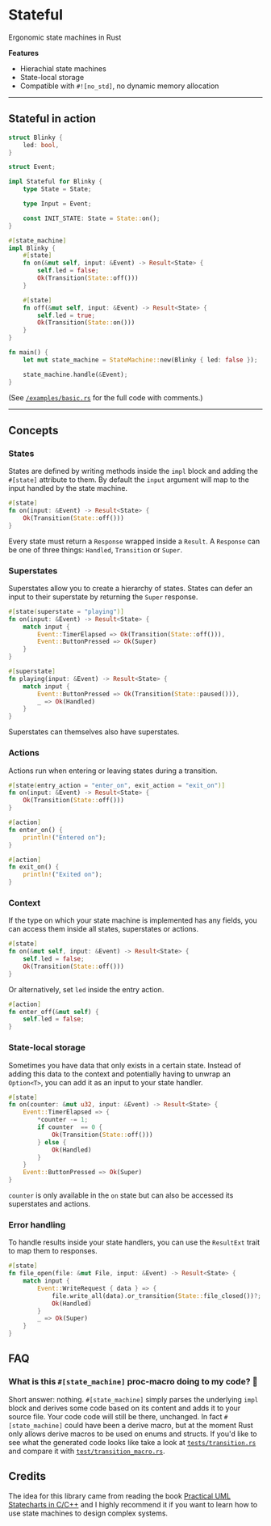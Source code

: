 # Stateful

Ergonomic state machines in Rust

**Features**

- Hierachial state machines
- State-local storage
- Compatible with `#![no_std]`, no dynamic memory allocation

---

## Stateful in action

```rust
struct Blinky {
    led: bool,
}

struct Event;

impl Stateful for Blinky {
    type State = State;

    type Input = Event;

    const INIT_STATE: State = State::on();
}

#[state_machine]
impl Blinky {
    #[state]
    fn on(&mut self, input: &Event) -> Result<State> {
        self.led = false;
        Ok(Transition(State::off()))
    }

    #[state]
    fn off(&mut self, input: &Event) -> Result<State> {
        self.led = true;
        Ok(Transition(State::on()))
    }
}

fn main() {
    let mut state_machine = StateMachine::new(Blinky { led: false });

    state_machine.handle(&Event);
}
```
(See [`/examples/basic.rs`](examples/basic.rs) for the full code with comments.)

---

## Concepts

### States

States are defined by writing methods inside the `impl` block and adding the `#[state]` attribute to them. By default the `input` argument will map to the input handled by the state machine.

```rust
#[state]
fn on(input: &Event) -> Result<State> {
    Ok(Transition(State::off()))
}
```

Every state must return a `Response` wrapped inside a `Result`. A `Response` can be one of three things: `Handled`, `Transition` or `Super`.


### Superstates

Superstates allow you to create a hierarchy of states. States can defer an input to their superstate by returning the `Super` response.

```rust
#[state(superstate = "playing")]
fn on(input: &Event) -> Result<State> {
    match input {
        Event::TimerElapsed => Ok(Transition(State::off())),
        Event::ButtonPressed => Ok(Super)
    }
}

#[superstate]
fn playing(input: &Event) -> Result<State> {
    match input {
        Event::ButtonPressed => Ok(Transition(State::paused())),
        _ => Ok(Handled)
    }
}
```

Superstates can themselves also have superstates.

### Actions

Actions run when entering or leaving states during a transition.

```rust
#[state(entry_action = "enter_on", exit_action = "exit_on")]
fn on(input: &Event) -> Result<State> {
    Ok(Transition(State::off()))
}

#[action]
fn enter_on() {
    println!("Entered on");
}

#[action]
fn exit_on() {
    println!("Exited on");
}
```

### Context

If the type on which your state machine is implemented has any fields, you can access them inside all states, superstates or actions.

```rust
#[state]
fn on(&mut self, input: &Event) -> Result<State> {
    self.led = false;
    Ok(Transition(State::off()))
}
```

Or alternatively, set `led` inside the entry action.

```rust
#[action]
fn enter_off(&mut self) {
    self.led = false;
}
```

### State-local storage

Sometimes you have data that only exists in a certain state. Instead of adding this data to the context and potentially having to unwrap an `Option<T>`, you can add it as an input to your state handler.

```rust
#[state]
fn on(counter: &mut u32, input: &Event) -> Result<State> {
    Event::TimerElapsed => {
        *counter -= 1;
        if counter  == 0 {
            Ok(Transition(State::off()))
        } else {
            Ok(Handled)
        }
    }
    Event::ButtonPressed => Ok(Super)
}
```

`counter` is only available in the `on` state but can also be accessed its superstates and actions.

### Error handling

To handle results inside your state handlers, you can use the `ResultExt` trait to map them to responses.

```rust
#[state]
fn file_open(file: &mut File, input: &Event) -> Result<State> {
    match input {
        Event::WriteRequest { data } => {
            file.write_all(data).or_transition(State::file_closed())?;
            Ok(Handled)
        }
        _ => Ok(Super)
    }
}
```


## FAQ

### **What is this `#[state_machine]` proc-macro doing to my code? 🤨**

Short answer: nothing. `#[state_machine]` simply parses the underlying `impl` block and derives some code based on its content and adds it to your source file. Your code code will still be there, unchanged. In fact `#[state_machine]` could have been a derive macro, but at the moment Rust only allows derive macros to be used on enums and structs. If you'd like to see what the generated code looks like take a look at [`tests/transition.rs`](./tests/transition.rs) and compare it with [`test/transition_macro.rs`](./tests/transition_macro.rs).

## Credits

The idea for this library came from reading the book [Practical UML Statecharts in C/C++](https://www.state-machine.com/doc/PSiCC2.pdf) and I highly recommend it if you want to learn how to use state machines to design complex systems.
